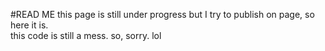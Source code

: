 #READ ME
this page is still under progress but I try to publish on page, so here it is.<br/>
this code is still a mess. so, sorry. lol
